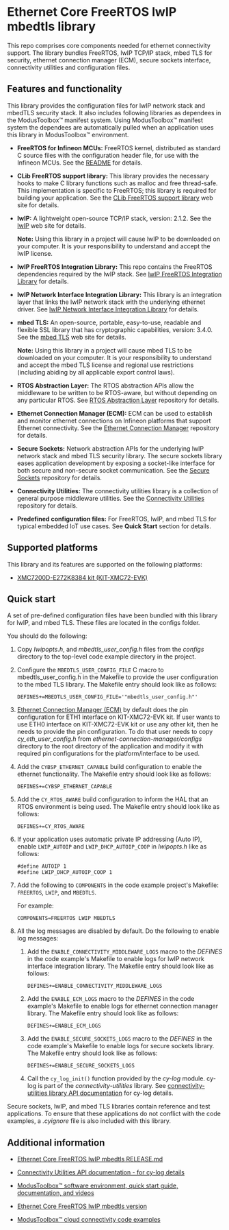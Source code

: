 # Ethernet Core FreeRTOS lwIP mbedtls library

This repo comprises core components needed for ethernet connectivity support. The library bundles FreeRTOS, lwIP TCP/IP stack, mbed TLS for security, ethernet connection manager (ECM), secure sockets interface, connectivity utilities and configuration files.

## Features and functionality

This library provides the configuration files for lwIP network stack and mbedTLS security stack. It also includes following libraries as dependees in the ModusToolbox&trade; manifest system. Using ModusToolbox&trade; manifest system the dependees are automatically pulled when an application uses this library in ModusToolbox&trade; environment.

- **FreeRTOS for Infineon MCUs:** FreeRTOS kernel, distributed as standard C source files with the configuration header file, for use with the Infineon MCUs. See the
[README](https://github.com/Infineon/freertos/blob/master/README.md) for details.

- **CLib FreeRTOS support library:** This library provides the necessary hooks to make C library functions such as malloc and free thread-safe. This implementation is specific to FreeRTOS; this library is required for building your application. See the [CLib FreeRTOS support library](https://github.com/Infineon/clib-support) web site for details.

- **lwIP:** A lightweight open-source TCP/IP stack, version: 2.1.2. See the [lwIP](https://savannah.nongnu.org/projects/lwip/) web site for details.

   **Note:** Using this library in a project will cause lwIP to be downloaded on your computer. It is your responsibility to understand and accept the lwIP license.

- **lwIP FreeRTOS Integration Library:** This repo contains the FreeRTOS dependencies required by the lwIP stack. See [lwIP FreeRTOS Integration Library](https://github.com/Infineon/lwip-freertos-integration) for details.

- **lwIP Network Interface Integration Library:** This library is an integration layer that links the lwIP network stack with the underlying ethernet driver. See [lwIP Network Interface Integration Library](https://github.com/Infineon/lwip-network-interface-integration) for details.

- **mbed TLS:** An open-source, portable, easy-to-use, readable and flexible SSL library that has cryptographic capabilities, version: 3.4.0. See the [mbed TLS](https://tls.mbed.org/) web site for details.

   **Note:** Using this library in a project will cause mbed TLS to be downloaded on your computer. It is your responsibility to understand and accept the mbed TLS license and regional use restrictions (including abiding by all applicable export control laws).

- **RTOS Abstraction Layer:** The RTOS abstraction APIs allow the middleware to be written to be RTOS-aware, but without depending on any particular RTOS. See [RTOS Abstraction Layer](https://github.com/Infineon/abstraction-rtos) repository for details.

- **Ethernet Connection Manager (ECM):** ECM can be used to establish and monitor ethernet connections on Infineon platforms that support Ethernet connectivity. See the [Ethernet Connection Manager](https://github.com/Infineon/ethernet-connection-manager) repository for details.

- **Secure Sockets:** Network abstraction APIs for the underlying lwIP network stack and mbed TLS security library. The secure sockets library eases application development by exposing a socket-like interface for both secure and non-secure socket communication. See the [Secure Sockets](https://github.com/Infineon/secure-sockets) repository for details.

- **Connectivity Utilities:** The connectivity utilities library is a collection of general purpose middleware utilities. See the [Connectivity Utilities](https://github.com/Infineon/connectivity-utilities) repository for details.

- **Predefined configuration files:** For FreeRTOS, lwIP, and mbed TLS for typical embedded IoT use cases. See **Quick Start** section for details.

## Supported platforms

This library and its features are supported on the following platforms:

- [XMC7200D-E272K8384 kit (KIT-XMC72-EVK)](https://www.infineon.com/KIT_XMC72_EVK)

## Quick start
 
A set of pre-defined configuration files have been bundled with this library for lwIP, and mbed TLS. These files are located in the configs folder.

You should do the following:

1. Copy *lwipopts.h*, and *mbedtls_user_config.h* files from the *configs* directory to the top-level code example directory in the project.
   
2. Configure the `MBEDTLS_USER_CONFIG_FILE` C macro to mbedtls_user_config.h in the Makefile to provide the user configuration to the mbed TLS library. The Makefile entry should look like as follows:
   
    ```
    DEFINES+=MBEDTLS_USER_CONFIG_FILE='"mbedtls_user_config.h"'
    ```
   
3. [Ethernet Connection Manager (ECM)](https://github.com/Infineon/ethernet-connection-manager) by default does the pin configuration for ETH1 interface on KIT-XMC72-EVK kit. If user wants to use ETH0 interface on KIT-XMC72-EVK kit or use any other kit, then he needs to provide the pin configuration. To do that user needs to copy *cy_eth_user_config.h* from *ethernet-connection-manager/configs* directory to the root directory of the application and modify it with required pin configurations for the platform/interface to be used.
   
4. Add the `CYBSP_ETHERNET_CAPABLE` build configuration to enable the ethernet functionality. The Makefile entry should look like as follows:

    ```
    DEFINES+=CYBSP_ETHERNET_CAPABLE
    ```

5. Add the `CY_RTOS_AWARE` build configuration to inform the HAL that an RTOS environment is being used. The Makefile entry should look like as follows:

    ```
    DEFINES+=CY_RTOS_AWARE
    ```

6. If your application uses automatic private IP addressing (Auto IP), enable `LWIP_AUTOIP` and `LWIP_DHCP_AUTOIP_COOP` in *lwipopts.h* like as follows:

    ```
    #define AUTOIP 1
    #define LWIP_DHCP_AUTOIP_COOP 1
    ```

7. Add the following to `COMPONENTS` in the code example project's Makefile: `FREERTOS`, `LWIP`, and `MBEDTLS`.

    For example:
    
    ```
    COMPONENTS=FREERTOS LWIP MBEDTLS
    ``` 
8. All the log messages are disabled by default. Do the following to enable log messages:

   1. Add the `ENABLE_CONNECTIVITY_MIDDLEWARE_LOGS` macro to the *DEFINES* in the code example's Makefile to enable logs for lwIP network interface integration library. The Makefile entry should look like as follows:
       ```
       DEFINES+=ENABLE_CONNECTIVITY_MIDDLEWARE_LOGS
       ```

   2. Add the `ENABLE_ECM_LOGS` macro to the *DEFINES* in the code example's Makefile to enable logs for ethernet connection manager library. The Makefile entry should look like as follows:
       ```
       DEFINES+=ENABLE_ECM_LOGS
       ```

   3. Add the `ENABLE_SECURE_SOCKETS_LOGS` macro to the *DEFINES* in the code example's Makefile to enable logs for secure sockets library. The Makefile entry should look like as follows:
       ```
       DEFINES+=ENABLE_SECURE_SOCKETS_LOGS
       ```

   4. Call the `cy_log_init()` function provided by the *cy-log* module. cy-log is part of the *connectivity-utilities* library. See [connectivity-utilities library API documentation](https://cypresssemiconductorco.github.io/connectivity-utilities/api_reference_manual/html/group__logging__utils.html) for cy-log details.

Secure sockets, lwIP, and mbed TLS libraries contain reference and test applications. To ensure that these applications do not conflict with the code examples, a *.cyignore* file is also included with this library.

## Additional information

- [Ethernet Core FreeRTOS lwIP mbedtls RELEASE.md](./RELEASE.md)

- [Connectivity Utilities API documentation - for cy-log details](https://Infineon.github.io/connectivity-utilities/api_reference_manual/html/group__logging__utils.html)

- [ModusToolbox&trade; software environment, quick start guide, documentation, and videos](https://www.cypress.com/products/modustoolbox-software-environment)

- [Ethernet Core FreeRTOS lwIP mbedtls version](./version.xml)

- [ModusToolbox&trade; cloud connectivity code examples](https://github.com/Infineon?q=mtb-example-anycloud%20NOT%20Deprecated)
